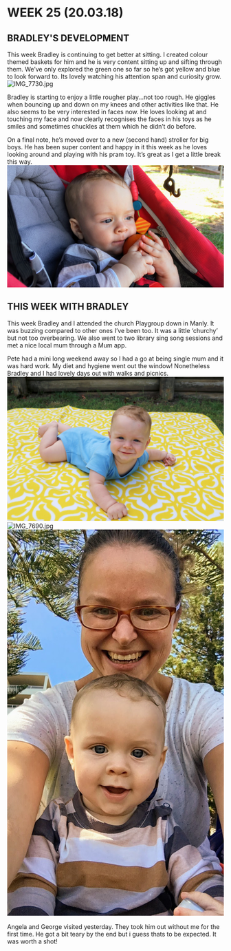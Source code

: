 # WEEK 25 (20.03.18)

## BRADLEY'S DEVELOPMENT
This week Bradley is continuing to get better at sitting. I created colour themed baskets for him and he is very content sitting up and sifting through them. We’ve only explored the green one so far so he’s got yellow and blue to look forward to. Its lovely watching his attention span and curiosity grow.
![IMG_7730.jpg](IMG_7730.jpg "IMG_7730.jpg")

Bradley is starting to enjoy a little rougher play...not too rough. He giggles when bouncing up and down on my knees and other activities like that. He also seems to be very interested in faces now. He loves looking at and touching my face and now clearly recognises the faces in his toys as he smiles and sometimes chuckles at them which he didn’t do before. 

On a final note, he’s moved over to a new (second hand) stroller for big boys. He has been super content and happy in it this week as he loves looking around and playing with his pram toy. It’s great as I get a little break this way.
![11.jpg](11.jpg "11.jpg")

## THIS WEEK WITH BRADLEY
This week Bradley and I attended the church Playgroup down in Manly. It was buzzing compared to other ones I’ve been too. It was a little ‘churchy’ but not too overbearing. We also went to two library sing song sessions and met a nice local mum through a Mum app. 

Pete had a mini long weekend away so I had a go at being single mum and it was hard work. My diet and hygiene went out the window! Nonetheless Bradley and I had lovely days out with walks and picnics. 
![IMG_7674.jpg](IMG_7674.jpg "IMG_7674.jpg")
![IMG_7690.jpg](IMG_7690.jpg "IMG_7690.jpg")
![10.jpg](10.jpg "10.jpg")

Angela and George visited yesterday. They took him out without me for the first time. He got a bit teary by the end but i guess thats to be expected. It was worth a shot!  
